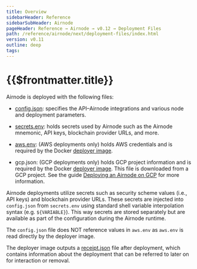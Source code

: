 ```yaml
---
title: Overview
sidebarHeader: Reference
sidebarSubHeader: Airnode
pageHeader: Reference → Airnode → v0.12 → Deployment Files
path: /reference/airnode/next/deployment-files/index.html
version: v0.11
outline: deep
tags:
---
```


<VersionWarning/>

<PageHeader/>

<SearchHighlight/>

<FlexStartTag/>

# {{$frontmatter.title}}

Airnode is deployed with the following files:

- [config.json](/reference/airnode/next/deployment-files/config-json.md):
  specifies the API–Airnode integrations and various node and deployment
  parameters.

- [secrets.env](/reference/airnode/next/deployment-files/secrets-env.md): holds
  secrets used by Airnode such as the Airnode mnemonic, API keys, blockchain
  provider URLs, and more.

- [aws.env](/reference/airnode/next/deployment-files/aws-env.md): (AWS
  deployments only) holds AWS credentials and is required by the Docker
  [deployer image](/reference/airnode/next/docker/deployer-image.md).

- gcp.json: (GCP deployments only) holds GCP project information and is required
  by the Docker
  [deployer image](/reference/airnode/next/docker/deployer-image.md). This file
  is downloaded from a GCP project. See the guide
  [Deploying an Airnode on GCP](/guides/airnode/deploy-airnode/deploy-gcp/#_3-gcp-project-setup-credentials)
  for more information.

Airnode deployments utilize secrets such as security scheme values (i.e., API
keys) and blockchain provider URLs. These secrets are injected into
`config.json` from `secrets.env` using standard shell variable interpolation
syntax (e.g. `${VARIABLE}`). This way secrets are stored separately but are
available as part of the configuration during the Airnode runtime.

The `config.json` file does NOT reference values in `aws.env` as `aws.env` is
read directly by the deployer image.

The deployer image outputs a
[receipt.json](/reference/airnode/next/deployment-files/receipt-json.md) file
after deployment, which contains information about the deployment that can be
referred to later on for interaction or removal.

<FlexEndTag/>

